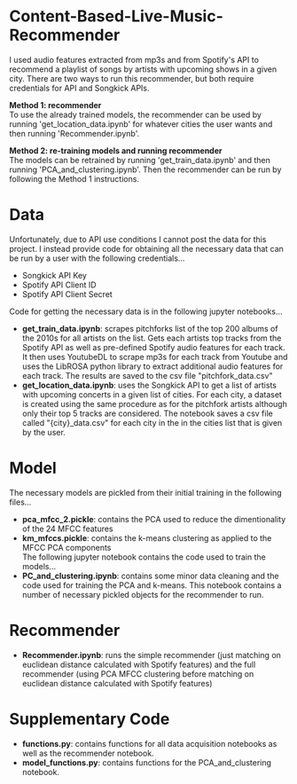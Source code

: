 # Content-Based-Live-Music-Recommender
I used audio features extracted from mp3s and from Spotify's API to recommend a playlist of songs by artists with upcoming shows in a given city. There are two ways to run this recommender, but both require credentials for API and Songkick APIs.

**Method 1: recommender**  
To use the already trained models, the recommender can be used by running 'get_location_data.ipynb' for whatever cities the user wants and then running 'Recommender.ipynb'.  

**Method 2: re-training models and running recommender**  
The models can be retrained by running 'get_train_data.ipynb' and then running 'PCA_and_clustering.ipynb'. Then the recommender can be run by following the Method 1 instructions.

# Data  
Unfortunately, due to API use conditions I cannot post the data for this project.
I instead provide code for obtaining all the necessary data that can be run by a user with
the following credentials...  
- Songkick API Key  
- Spotify API Client ID  
- Spotify API Client Secret  

Code for getting the necessary data is in the following jupyter notebooks...  
- **get_train_data.ipynb**: scrapes pitchforks list of the top 200 albums of the 2010s for
all artists on the list. Gets each artists top tracks from the Spotify API as well as pre-defined
Spotify audio features for each track. It then uses YoutubeDL to scrape mp3s for each track
from Youtube and uses the LibROSA python library to extract additional audio features for each track.
The results are saved to the csv file "pitchfork_data.csv"  
- **get_location_data.ipynb**: uses the Songkick API to get a list of artists with
upcoming concerts in a given list of cities. For each city, a dataset is created using the same
procedure as for the pitchfork artists although only their top 5 tracks are considered.
The notebook saves a csv file called "{city}_data.csv" for each city in the in the cities list that is given by the user.  

# Model  
The necessary models are pickled from their initial training in the following files...  
- **pca_mfcc_2.pickle**: contains the PCA used to reduce the dimentionality of the 24 MFCC features  
- **km_mfccs.pickle**: contains the k-means clustering as applied to the MFCC PCA components  
The following jupyter notebook contains the code used to train the models...  
- **PC_and_clustering.ipynb**: contains some minor data cleaning and the code used for training
the PCA and k-means. This notebook contains a number of necessary pickled objects for the recommender to run.  

# Recommender  
- **Recommender.ipynb**: runs the simple recommender (just matching on euclidean distance calculated
with Spotify features) and the full recommender (using PCA MFCC clustering before matching on euclidean
distance calculated with Spotify features)  

# Supplementary Code  
- **functions.py**: contains functions for all data acquisition notebooks as well as the recommender notebook.  
- **model_functions.py**: contains functions for the PCA_and_clustering notebook.
